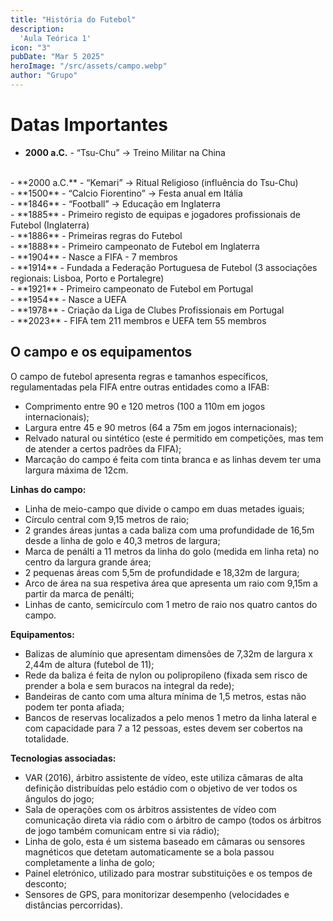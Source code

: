 ```yaml
---
title: "História do Futebol"
description:
  'Aula Teórica 1'
icon: "3"
pubDate: "Mar 5 2025"
heroImage: "/src/assets/campo.webp"
author: "Grupo"
---
```


# Datas Importantes 


- **2000 a.C.** - “Tsu-Chu” → Treino Militar na China
<br>
- **2000 a.C.** - “Kemari” → Ritual Religioso (influência do Tsu-Chu)
<br>
- **1500** - “Calcio Fiorentino” → Festa anual em Itália
<br>
- **1846** - “Football” → Educação em Inglaterra
<br>
- **1885** - Primeiro registo de equipas e jogadores profissionais de Futebol (Inglaterra)
<br>
- **1886** - Primeiras regras do Futebol
<br>
- **1888** - Primeiro campeonato de Futebol em Inglaterra
<br>
- **1904** - Nasce a FIFA - 7 membros
<br>
- **1914** - Fundada a Federação Portuguesa de Futebol (3 associações regionais: Lisboa, Porto e Portalegre)
<br>
- **1921** - Primeiro campeonato de Futebol em Portugal
<br>
- **1954** - Nasce a UEFA
<br>
- **1978** - Criação da Liga de Clubes Profissionais em Portugal
<br>
- **2023** - FIFA tem 211 membros e UEFA tem 55 membros

## O campo e os equipamentos 

O campo de futebol apresenta regras e tamanhos específicos, regulamentadas pela FIFA entre outras entidades como a IFAB: 
<br>
- Comprimento entre 90 e 120 metros (100 a 110m em jogos internacionais); 
- Largura entre 45 e 90 metros (64 a 75m em jogos internacionais); 
- Relvado natural ou sintético (este é permitido em competições, mas tem de atender a certos padrões da FIFA); 
- Marcação do campo é feita com tinta branca e as linhas devem ter uma largura máxima de 12cm. 

**Linhas do campo:** 

- Linha de meio-campo que divide o campo em duas metades iguais; 
- Círculo central com 9,15 metros de raio; 
- 2 grandes áreas juntas a cada baliza com uma profundidade de 16,5m desde a linha de golo e 40,3 metros de largura; 
- Marca de penálti a 11 metros da linha do golo (medida em linha reta) no centro da largura grande área; 
- 2 pequenas áreas com 5,5m de profundidade e 18,32m de largura;
- Arco de área na sua respetiva área que apresenta um raio com 9,15m a partir da marca de penálti; 
- Linhas de canto, semicírculo com 1 metro de raio nos quatro cantos do campo.

**Equipamentos:** 

- Balizas de alumínio que apresentam dimensões de 7,32m de largura x 2,44m de altura (futebol de 11); 
- Rede da baliza é feita de nylon ou polipropileno (fixada sem risco de prender a bola e sem buracos na integral da rede);  
- Bandeiras de canto com uma altura mínima de 1,5 metros, estas não podem ter ponta afiada; 
- Bancos de reservas localizados a pelo menos 1 metro da linha lateral e com capacidade para 7 a 12 pessoas, estes devem ser cobertos na totalidade. 

**Tecnologias associadas:** 

- VAR (2016), árbitro assistente de vídeo, este utiliza câmaras de alta definição distribuídas pelo estádio com o objetivo de ver todos os ângulos do jogo;
- Sala de operações com os árbitros assistentes de vídeo com comunicação direta via rádio com o árbitro de campo (todos os árbitros de jogo também comunicam entre si via rádio); 
- Linha de golo, esta é um sistema baseado em câmaras ou sensores magnéticos que detetam automaticamente se a bola passou completamente a linha de golo; 
- Painel eletrónico, utilizado para mostrar substituições e os tempos de desconto; 
- Sensores de GPS, para monitorizar desempenho (velocidades e distâncias percorridas). 